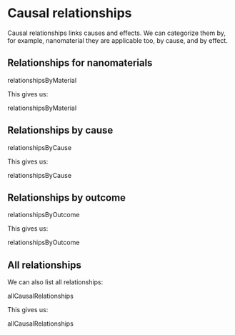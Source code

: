 # Causal relationships

Causal relationships links causes and effects. We can categorize them
by, for example, nanomaterial they are applicable too, by cause, and by effect.

## Relationships for nanomaterials

<sparql>relationshipsByMaterial</sparql>

This gives us:

<out>relationshipsByMaterial</out>

## Relationships by cause

<sparql>relationshipsByCause</sparql>

This gives us:

<out>relationshipsByCause</out>

## Relationships by outcome

<sparql>relationshipsByOutcome</sparql>

This gives us:

<out>relationshipsByOutcome</out>


## All relationships

We can also list all relationships:

<sparql>allCausalRelationships</sparql>

This gives us:

<out limit="10">allCausalRelationships</out>

